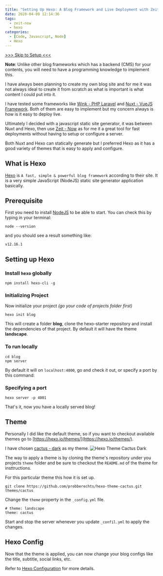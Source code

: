 ```yaml
---
title: "Setting Up Hexo: A Blog Framework and Live Deployment with Zeit Now"
date: 2020-04-09 12:14:36
tags:
  - zeit-now
  - hexo
categories:
  - [Code, Javascript, Node]
  - Hexo
---
```


[>>> Skip to Setup <<<](#Setting-up-Hexo)

**Note**: Unlike other blog frameworks which has a backend (CMS) for your contents, you will need to have a programming knowledge to implement this.

I have always been planning to create my own blog site and for me it was not always ideal to create it from scratch as what is important is what content I could put into it.

I have tested some frameworks like [Wink - PHP Laravel](https://wink.themsaid.com/) and [Nuxt - VueJS Framework](https://nuxtjs.org/). Both of them are easy to implement but my concern always is how is it easy to deploy live.

Ultimately I decided with a javascript static site generator, it was between Nuxt and Hexo, then use [Zeit - Now](https://zeit.co/) as for me it a great tool for fast deployments without having to setup or configure a server.

Both Nuxt and Hexo can statically generate but I preferred Hexo as it has a good variety of themes that is easy to apply and configure.

## What is Hexo

[Hexo](https://hexo.io) is `A fast, simple & powerful blog framework` according to their site.
It is a very simple JavaScript (NodeJS) static site generator application basically.

## Prerequisite

First you need to install [NodeJS](https://nodejs.org/) to be able to start. You can check this by typing in your terminal:

```shell
node --version
```

and you should see a result something like:

```
v12.16.1
```

## Setting up Hexo

### Install `hexo` globally

```shell
npm install hexo-cli -g
```

### Initializing Project

Now initialize your project _(go your code of projects folder first)_

```shell
hexo init blog
```

This will create a folder **blog**, clone the hexo-starter repository and install the dependencies of that project.
By default it will have the theme **landscape**.

### To run locally

```shell
cd blog
npm server
```

By default it will on `localhost:4000`, go and check it out, or specify a port by this command:

### Specifying a port

```shell
hexo server -p 4001
```

That's it, now you have a locally served blog!

## Theme

Personally I did like the default theme, so if you want to checkout available themes go to [https://hexo.io/themes/](https://hexo.io/themes/).

I have chosen [cactus - dark](https://github.com/probberechts/hexo-theme-cactus) as my theme.
![Hexo Theme Cactus Dark](/images/posts/cactus-dark.jpg)

The way to apply a theme is by cloning the theme's repository under you projects `theme` folder and be sure to checkout the `README.md` of the theme for insttructions.

For this particular theme this how it is set up.

```shell
git clone https://github.com/probberechts/hexo-theme-cactus.git themes/cactus
```

Change the `theme` property in the `_config.yml` file.

```
# theme: landscape
theme: cactus
```

Start and stop the server whenever you update `_confil.yml` to apply the changes.

## Hexo Config

Now that the theme is applied, you can now change your blog configs like the title, subtitle, social links, etc.

Refer to [Hexo Configuration](https://hexo.io/docs/configuration) for more details.
